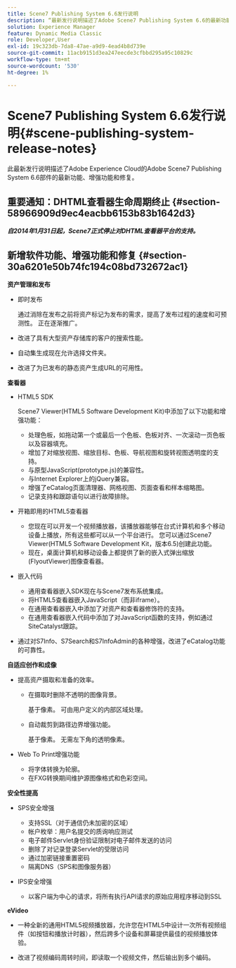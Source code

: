 ```yaml
---
title: Scene7 Publishing System 6.6发行说明
description: “最新发行说明描述了Adobe Scene7 Publishing System 6.6的最新功能、增强功能和修复，它是Adobe Experience Cloud中Adobe Experience Manager解决方案的一部分。”
solution: Experience Manager
feature: Dynamic Media Classic
role: Developer,User
exl-id: 19c323db-7da8-47ae-a9d9-4ead4b8d739e
source-git-commit: 11acb9151d3ea247eecde3cfbbd295a95c10829c
workflow-type: tm+mt
source-wordcount: '530'
ht-degree: 1%

---
```


# Scene7 Publishing System 6.6发行说明{#scene-publishing-system-release-notes}

此最新发行说明描述了Adobe Experience Cloud的Adobe Scene7 Publishing System 6.6部件的最新功能、增强功能和修复。

## 重要通知：DHTML查看器生命周期终止 {#section-58966909d9ec4eacbb6153b83b1642d3}

***自2014年1月31日起，Scene7正式停止对DHTML查看器平台的支持。***

## 新增软件功能、增强功能和修复 {#section-30a6201e50b74fc194c08bd732672ac1}

**资产管理和发布**

* 即时发布

   通过消除在发布之前将资产标记为发布的需求，提高了发布过程的速度和可预测性。 正在逐渐推广。

* 改进了具有大型资产存储库的客户的搜索性能。
* 自动集生成现在允许选择文件夹。
* 改进了为已发布的静态资产生成URL的可用性。

**查看器**

* HTML5 SDK

   Scene7 Viewer(HTML5 Software Development Kit)中添加了以下功能和增强功能：

   * 处理色板，如拖动第一个或最后一个色板、色板对齐、一次滚动一页色板以及容器填充。
   * 增加了对缩放视图、缩放目标、色板、导航视图和旋转视图透明度的支持。
   * 与原型JavaScript(prototype.js)的兼容性。
   * 与Internet Explorer上的jQuery兼容。
   * 增强了eCatalog页面清理器、网格视图、页面查看和样本缩略图。
   * 记录支持和跟踪语句以进行故障排除。

* 开箱即用的HTML5查看器

   * 您现在可以开发一个视频播放器，该播放器能够在台式计算机和多个移动设备上播放，所有这些都可以从一个平台进行。 您可以通过Scene7 Viewer(HTML5 Software Development Kit，版本6.5)创建此功能。
   * 现在，桌面计算机和移动设备上都提供了新的嵌入式弹出缩放(FlyoutViewer)图像查看器。

* 嵌入代码

   * 通用查看器嵌入SDK现在与Scene7发布系统集成。
   * 将HTML5查看器嵌入JavaScript（而非iframe）。
   * 在通用查看器嵌入中添加了对资产和查看器修饰符的支持。
   * 在通用查看器嵌入代码中添加了对JavaScript函数的支持，例如通过SiteCatalyst跟踪。

* 通过对S7Info、S7Search和S7InfoAdmin的各种增强，改进了eCatalog功能的可靠性。

**自适应创作和成像**

* 提高资产摄取和准备的效率。

   * 在摄取时删除不透明的图像背景。

      基于像素。 可由用户定义的内部区域处理。
   * 自动裁剪到路径边界增强功能。

      基于像素。 无需左下角的透明像素。

* Web To Print增强功能

   * 将字体转换为轮廓。
   * 在FXG转换期间维护源图像格式和色彩空间。

**安全性提高**

* SPS安全增强

   * 支持SSL（对于通信仍未加密的区域）
   * 帐户枚举：用户名提交的质询响应测试
   * 电子邮件Servlet身份验证限制对电子邮件发送的访问
   * 删除了对记录登录Servlet的受限访问
   * 通过加密链接重置密码
   * 隔离DNS（SPS和图像服务器）

* IPS安全增强

   * 以客户端为中心的请求，将所有执行API请求的原始应用程序移动到SSL

**eVideo**

* 一种全新的通用HTML5视频播放器，允许您在HTML5中设计一次所有视频组件（如按钮和播放计时器），然后跨多个设备和屏幕提供最佳的视频播放体验。

* 改进了视频编码周转时间，即读取一个视频文件，然后输出到多个编码。

